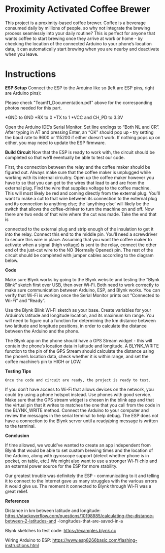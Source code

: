# Proximity Activated Coffee Brewer
This project is a proximity-based coffee brewer. Coffee is a beverage consumed daily by
millions of people, so why not integrate the brewing process seamlessly into your daily routine?
This is perfect for anyone that wants coffee to start brewing once they arrive at work or home -
by checking the location of the connected Arduino to your phone’s location data, it can
automatically start brewing when you are nearby and deactivate when you leave.

# Instructions

**ESP Setup**
Connect the ESP to the Arduino like so (left are ESP pins, right are Arduino pins):

Please check "Team11_Documentation.pdf" above for the corresponding photos needed for this part.

*GND to GND
*RX to 0
*TX to 1
*VCC and CH_PD to 3.3V

Open the Arduino IDE’s Serial Monitor. Set line endings to “Both NL and CR”. After
typing in AT and pressing Enter, an “OK” should pop up - try setting the baud rate to 9600 or
115200 if either doesn’t work. If nothing pops up on either, you may need to update the ESP
firmware.

**Build Circuit**
Now that the ESP is ready to work with, the circuit should be completed so that we’ll
eventually be able to test our code.

First, the connection between the relay and the coffee maker should be figured out.
Always make sure that the coffee maker is unplugged while working with its internal circuitry.
Open up the coffee maker however you have to so that you can get to the wires that lead to and
are from the external plug. Find the wire that supplies voltage to the coffee machine. This will
most likely be red and coming directly from the external plug. You’ll want to make a cut to that
wire between its connection to the external plug and its connection to anything else; the
‘anything else’ will likely be the switch that allows the coffee-drinker to turn the machine on and
off. Now there are two ends of that wire where the cut was made. Take the end that is

connected to the external plug and strip enough of the insulation to get it into the relay. Connect
this end to the middle pin. You’ll need a screwdriver to secure this wire in place. Assuming that
you want the coffee maker to activate when a signal (high voltage) is sent to the relay, connect
the other end of the just-cut wire to the NO (Normally Opened) pin. The rest of the circuit should
be completed with jumper cables according to the diagram below.

**Code**

Make sure Blynk works by going to the Blynk website and testing the “Blynk Blink”
sketch first over USB, then over Wi-Fi. Both need to work correctly to make sure communication
between Arduino, ESP, and Blynk works. You can verify that Wi-Fi is working once the Serial
Monitor prints out “Connected to Wi-Fi” and “Ready”.

Use the Blynk Blink Wi-Fi sketch as your base. Create variables for your Arduino’s
latitude and longitude location, and its maximum km range. You will need to figure out a function
for determining the km distance between two latitude and longitude positions, in order to
calculate the distance between the Arduino and the phone.

The Blynk app on the phone should have a GPS Stream widget - this will contain the
phone’s location data in latitude and longitude. A BLYNK_WRITE function to the pin of the GPS
Stream should calculate the distance using the phone’s location data, check whether it is within
range, and set the coffee machine’s pin to HIGH or LOW.

**Testing Tips**

```
Once the code and circuit are ready, the project is ready to test.
```
If you don’t have access to Wi-Fi that allows devices on the network, you could try using
a phone hotspot instead. Use phones with good service. Make sure that the GPS stream widget
is chosen in the blink app and that the virtual pin that it writes to matches the one that you call
from the code in the BLYNK_WRITE method. Connect the Arduino to your computer and review
the messages in the serial terminal to help debug. The ESP does not have a connection to the
Blynk server until a ready/ping message is written to the terminal.


**Conclusion**

If time allowed, we would’ve wanted to create an app independent from Blynk that would
be able to set custom brewing times and the location of the Arduino, along with gyroscope
support (detect whether phone is in pocket, on table, etc.) We might also want to use a stronger
Wi-Fi chip and an external power source for the ESP for more stability.

Our greatest trouble was definitely the ESP - communicating to it and telling it to connect
to the Internet gave us many struggles with the various errors it would give us. The moment it
connected to Blynk through Wi-Fi was a great relief.

**References**

Distance in km between latitude and longitude:
https://stackoverflow.com/questions/10198985/calculating-the-distance-between-2-latitudes-and
-longitudes-that-are-saved-in-a

Blynk sketches to test code:
https://examples.blynk.cc

Wiring Arduino to ESP:
https://www.esp8266basic.com/flashing-instructions.html
